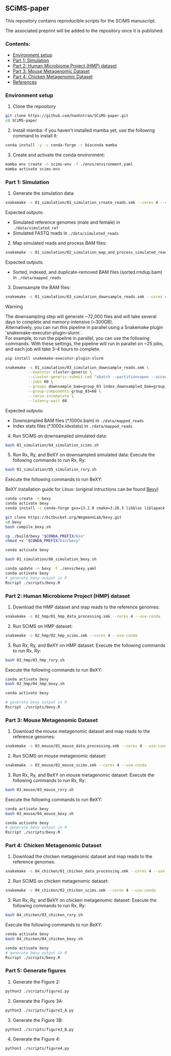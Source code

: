 ## SCiMS-paper

This repository contains reproducible scripts for the SCiMS manuscript.

The associated preprint will be added to the repository once it is published.

<!-- TOC start -->

### Contents:
- [Environment setup](#environment-setup)
- [Part 1: Simulation](#part-1-simulation)
- [Part 2: Human Microbiome Project (HMP) dataset](#part-2-human-microbiome-project-hmp-dataset)
- [Part 3: Mouse Metagenomic Dataset](#part-3-mouse-metagenomic-dataset)
- [Part 4: Chicken Metagenomic Dataset](#part-4-chicken-metagenomic-dataset)
- [References](#references)

<!-- TOC end -->

### Environment setup
1. Clone the repository
```bash
git clone https://github.com/hanhntran/SCiMS-paper.git
cd SCiMS-paper
```

2. Install mamba: if you haven't installed mamba yet, use the following command to install it:
```bash
conda install -y -c conda-forge -c bioconda mamba
```

3. Create and activate the conda environment:
```bash
mamba env create -n scims-env -f ./envs/environment.yaml
mamba activate scims-env
```

### Part 1: Simulation
1. Generate the simulation data:
```bash
snakemake -s 01_simulation/01_simulation_create_reads.smk --cores 4 --use-conda
```
Expected outputs:
- Simulated reference genomes (male and female) in `./data/simulated_ref`
- Simulated FASTQ reads in `./data/simulated_reads`

2. Map simulated reads and process BAM files:

```bash
snakemake -s 01_simulation/02_simulation_map_and_process_simulated_reads.smk --cores 4 --use-conda
```
Expected outputs:
- Sorted, indexed, and duplicate-removed BAM files (sorted.rmdup.bam) in `./data/mapped_reads`

3. Downsample the BAM files:
```bash
snakemake -s 01_simulation/03_simulation_downsample_reads.smk --cores 4 --use-conda
```
> [!WARNING] 
> The downsampling step will generate ~72,000 files and will take several days to complete and memory-intensive (~300GB). \
> Alternatively, you can run this pipeline in parallel using a Snakemake plugin 'snakemake-executor-plugin-slurm`. \
> For example, to run the pipeline in parallel, you can use the following commands. With these settings, the pipeline will run in parallel on ~25 jobs, and each job will take 3-4 hours to complete.

```bash
pip install snakemake-executor-plugin-slurm

snakemake -s 01_simulation/03_simulation_downsample_reads.smk \
          --executor cluster-generic \
          --cluster-generic-submit-cmd "sbatch --partition=open --account=open --time=12:00:00 --nodes=1 --ntasks=1 --mem=20GB" \
          --jobs 60 \
          --groups downsample_bam=group_03 index_downsampled_bam=group_03 generate_idxstats=group_03 \
          --group-components group_03=60 \
          --rerun-incomplete \
          --latency-wait 60 
```

Expected outputs:
- Downsampled BAM files (*.1000x.bam) in `./data/mapped_reads`
- Index stats files (*.1000x.idxstats) in `./data/mapped_reads`

4. Run SCiMS on downsampled simulated data:
```bash
bash 01_simulation/04_simulation_scims.sh
```

5. Run Rx, Ry, and BeXY on downsampled simulated data:
Execute the following commands to run Rx, Ry:
```bash
bash 01_simulation/05_simulation_rxry.sh
```

Execute the following commands to run BeXY:

BeXY installation guide for Linux: (original intructions can be found [Bexy](https://bitbucket.org/wegmannlab/bexy/wiki/Installation))
```bash
conda create -n bexy
conda activate bexy
conda install -c conda-forge gxx=13.2.0 cmake=3.26.3 libblas liblapack

git clone https://bitbucket.org/WegmannLab/bexy.git
cd bexy
bash compile_bexy.sh

cp ./build/bexy "$CONDA_PREFIX/bin"
chmod +x "$CONDA_PREFIX/bin/bexy"
```

```bash
conda activate bexy

bash 01_simulation/06_simulation_bexy.sh
```

```bash
conda update -n bexy -f ./envs/bexy.yaml
conda activate bexy
# generate bexy output in R
Rscript ./scripts/bexy.R
```

### Part 2: Human Microbiome Project (HMP) dataset

1. Download the HMP dataset and map reads to the reference genomes:
```bash
snakemake -s 02_hmp/01_hmp_data_processing.smk --cores 4 --use-conda
```

2. Run SCiMS on HMP dataset:
```bash
snakemake -s 02_hmp/02_hmp_scims.smk --cores 4 --use-conda
```

3. Run Rx, Ry, and BeXY on HMP dataset:
Execute the following commands to run Rx, Ry:
```bash
bash 02_hmp/03_hmp_rxry.sh
``` 

Execute the following commands to run BeXY:
```bash
conda activate bexy
bash 02_hmp/04_hmp_bexy.sh
```

```bash
conda activate bexy

# generate bexy output in R
Rscript ./scripts/bexy.R
```

### Part 3: Mouse Metagenomic Dataset

1. Download the mouse metagenomic dataset and map reads to the reference genomes:
```bash
snakemake -s 03_mouse/01_mouse_data_processing.smk --cores 4 --use-conda
```

2. Run SCiMS on mouse metagenomic dataset:
```bash
snakemake -s 03_mouse/02_mouse_scims.smk --cores 4 --use-conda
```

3. Run Rx, Ry, and BeXY on mouse metagenomic dataset:
Execute the following commands to run Rx, Ry:
```bash
bash 03_mouse/03_mouse_rxry.sh
``` 

Execute the following commands to run BeXY:
```bash
conda activate bexy
bash 03_mouse/04_mouse_bexy.sh
``` 

```bash
conda activate bexy
# generate bexy output in R
Rscript ./scripts/bexy.R
```

### Part 4: Chicken Metagenomic Dataset

1. Download the chicken metagenomic dataset and map reads to the reference genomes:
```bash
snakemake -s 04_chicken/01_chicken_data_processing.smk --cores 4 --use-conda
```

2. Run SCiMS on chicken metagenomic dataset:
```bash
snakemake -s 04_chicken/02_chicken_scims.smk --cores 4 --use-conda
```

3. Run Rx, Ry, and BeXY on chicken metagenomic dataset:
Execute the following commands to run Rx, Ry:
```bash
bash 04_chicken/03_chicken_rxry.sh
```

Execute the following commands to run BeXY:
```bash
conda activate bexy
bash 04_chicken/04_chicken_bexy.sh
```

```bash
conda activate bexy
# generate bexy output in R
Rscript ./scripts/bexy.R
```

### Part 5: Generate figures
1. Generate the Figure 2:
```bash
python3 ./scripts/figure2.py
```

2. Generate the Figure 3A:
```bash
python3 ./scripts/figure3_A.py
```

3. Generate the Figure 3B:
```bash
python3 ./scripts/figure3_B.py
```

4. Generate the Figure 4:
```bash
python3 ./scripts/figure4.py
```
